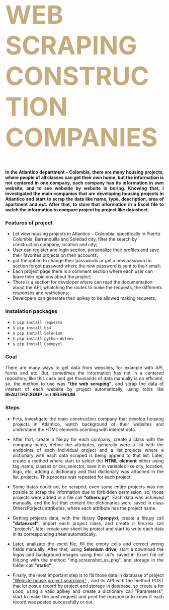 <div class="row ">
	<div class="col ">
		<h1  style="color:#C6AB7C; font-size: 80px; font-weight:bold;">WEB SCRAPING CONSTRUCTION COMPANIES</h1>
	</div>
</div>

<h4 align="justify">
      In the Atlantico department - Colombia, there are many housing projects, where people of all classes can get their own home, 
      but the information is not centered  in one company, each company has its information in own website, and to see webside by website is boring.
      Knowing that, I investigated the main companies that are developing housing projects in Atlantico and start to scrap the data like name, type, description, area of apartment and ect.
      After that, to store that information in a Excel file to watch the information to compare  project by project like datasheet.
</h4> 

### Features of project

- Let view housing projects in Atlantico - Colombia, specifically in Puerto Colombia, Barranquilla and Soledad city, filter the search by construction company, location and city;
- User can register and login section, personalize their profiles and save their favorites projects on their accounts;
- got the option to change their passwords or get a new password in section forgot password where the new password is sent to their email;
- Each project page there is a comment section where each user can leave their opinions about the project;
- There is a section for developer where can read the documentation about the API, whatching the routes to make the requests, the differents responses and restrictions;
- Developers can generate their apikey to be allowed making requests;

### Instalation packages

* `$ pip install requests`
* `$ pip install bs4`
* `$ pip install Selenium`
* `$ pip install python-dotenv`
* `$ pip install Openpyxl`

### Goal
<p align="justify">There are many ways to get data from websites, for example with API, forms and etc. But, sometimes the information has not in a centered repository, like
      this case and get thousands of data manually is no efficient, so, the method to use was <strong>"the web scraping"</strong>, and scrap the data of interest of each website 
      by project automatically, using tools like <strong>BEAUTIFULSOUP</strong> and <strong>SELENIUM</strong>.
</p>

### Steps
<ul>
	<li>
		<p align="justify">
		     Firts, investigate the main construction company that develop housing projects in Atlantico, watch background of their websites and understand the HTML elements acording with
         interest data.
		</p>
 	</li>
	<li>
  	<p align="justify">
    		After that, create a file.py for each company, create a class with the company name, define the attributes, generally were a list with the endpoints of each individual project
        and a list_projects where a dictionary with each data scraped is being append to that list. Later, create a method where start to select the <strong>HTML element</strong> either 
        using tag_name, classes or css_selector, save it in variables like city, location, logo, etc, adding a dictionary and that dictionary was attached in the list_projects. This 
        process was repeated for each project.
  	</p>
 	</li>
	<li>
		<p align="justify">Some datas could not be scraped, even some entire projects was not posible to scrap the information due to forbidden permission, so, those projects were added
        in a file call <strong>"others.py"</strong>. Each data was achieved manually, and the list that content the dictionaries were saved in class OthersPorjects attributes, where
        each attribute has the project name.
		</p>
 	</li>
	<li>
		<p align="justify">
		      Getting projects data, with the library <strong>Openpyxl</strong>, create a file.py call <strong>"dataexcel"</strong>, import each project class, and create a file.xlsx call
          "projects", later create one sheet by project and start to write each data in its corresponding sheet automatically.
		</p>
	 </li>
	<li>
		<p align="justify">
			  Later, analizate the excel file, fill the empty cells and correct wrong fields manually. After that, using <strong> Selenium drive</strong>, start a download the logos and background
         images using their url's saved in Excel file inf file.png with the method <stron>"img.screenshot_as_png"</stron>, and storage in the folder call <strong>"static"</strong>.  
		</p>
	</li>
  <li>
		<p align="justify">
			  Finally, the most important step is to fill those data in database of project <a href="https://github.com/kaacuna20/Website-house-project-searching-">"Website house project searching"</a>
        , and its API with the method POST that let post a record by project and storage in database, so create a for Loop, using a valid apikey and create a dictionary call "Parameters", start 
        to make the post request and print the repsponse to know if each record was posted successfully or not.
		</p>
	</li>
</ul>
